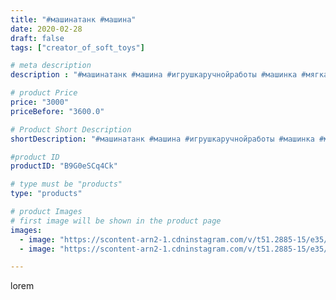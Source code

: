 ```yaml
---
title: "#машинатанк #машина"
date: 2020-02-28
draft: false
tags: ["creator_of_soft_toys"]

# meta description
description : "#машинатанк #машина #игрушкаручнойработы #машинка #мягкаяигрушка #мягкаямашинка #мягкаямашина #рисунок #игрушкапорисунку #порисунку #детскиерисунки #мягкаямашин"

# product Price
price: "3000"
priceBefore: "3600.0"

# Product Short Description
shortDescription: "#машинатанк #машина #игрушкаручнойработы #машинка #мягкаяигрушка #мягкаямашинка #мягкаямашина #рисунок #игрушкапорисунку #порисунку #детскиерисунки #мягкаямашинка #мягкаяигрушка #машинатанк #игрушкаизткани #машинкаизткани #рисункидетей"

#product ID
productID: "B9G0eSCq4Ck"

# type must be "products"
type: "products"

# product Images
# first image will be shown in the product page
images:
  - image: "https://scontent-arn2-1.cdninstagram.com/v/t51.2885-15/e35/84217669_242492190088867_1166521940805479403_n.jpg?tp=1&_nc_ht=scontent-arn2-1.cdninstagram.com&_nc_cat=107&_nc_ohc=2lmsQM_MQo0AX8c4aQr&oh=fd93030f4b873e68fc4b5395d3f30dfa&oe=606A352D&ig_cache_key=MjI1MzcxOTQzMzU1ODY5NTMwNA%3D%3D.2"
  - image: "https://scontent-arn2-1.cdninstagram.com/v/t51.2885-15/e35/88197172_688115161998090_2229339152946571299_n.jpg?tp=1&_nc_ht=scontent-arn2-1.cdninstagram.com&_nc_cat=106&_nc_ohc=FkhkMxDV53kAX_2kirC&oh=c838375009be7407bb5ff11521acc476&oe=6069F159&ig_cache_key=MjI1MzcxOTQzMzU3NTQ4OTczOQ%3D%3D.2"

---
```

lorem
